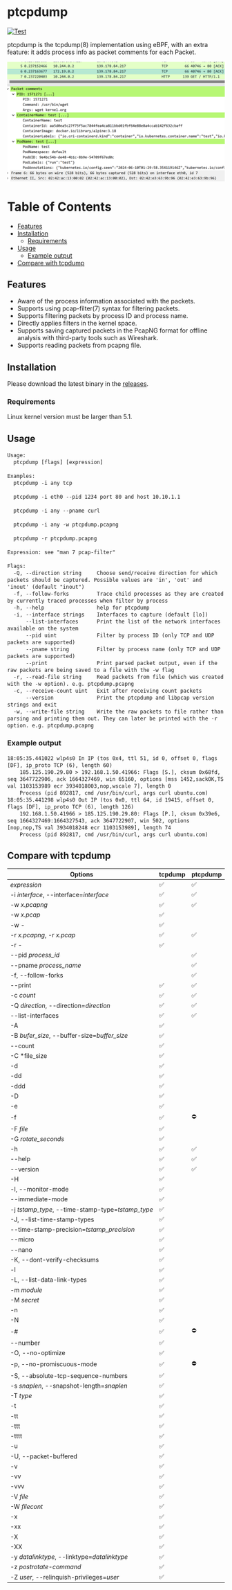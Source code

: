 # ptcpdump

[![Test](https://github.com/mozillazg/ptcpdump/actions/workflows/test.yml/badge.svg)](https://github.com/mozillazg/ptcpdump/actions/workflows/test.yml)

ptcpdump is the tcpdump(8) implementation using eBPF, with an extra feature:
it adds process info as packet comments for each Packet.

![](./docs/wireshark.png)

Table of Contents
=================

* [Features](#features)
* [Installation](#installation)
  * [Requirements](#requirements)
* [Usage](#usage)
  * [Example output](#example-output)
* [Compare with tcpdump](#compare-with-tcpdump)


## Features

* Aware of the process information associated with the packets.
* Supports using pcap-filter(7) syntax for filtering packets.
* Supports filtering packets by process ID and process name.
* Directly applies filters in the kernel space.
* Supports saving captured packets in the PcapNG format for offline analysis with third-party tools such as Wireshark.
* Supports reading packets from pcapng file.


## Installation

Please download the latest binary in the [releases](https://github.com/mozillazg/ptcpdump/releases).

### Requirements

Linux kernel version must be larger than 5.1.


## Usage

```
Usage:
  ptcpdump [flags] [expression]

Examples:
  ptcpdump -i any tcp

  ptcpdump -i eth0 --pid 1234 port 80 and host 10.10.1.1

  ptcpdump -i any --pname curl

  ptcpdump -i any -w ptcpdump.pcapng

  ptcpdump -r ptcpdump.pcapng

Expression: see "man 7 pcap-filter"

Flags:
  -Q, --direction string     Choose send/receive direction for which packets should be captured. Possible values are 'in', 'out' and 'inout' (default "inout")
  -f, --follow-forks         Trace child processes as they are created by currently traced processes when filter by process
  -h, --help                 help for ptcpdump
  -i, --interface strings    Interfaces to capture (default [lo])
      --list-interfaces      Print the list of the network interfaces available on the system
      --pid uint             Filter by process ID (only TCP and UDP packets are supported)
      --pname string         Filter by process name (only TCP and UDP packets are supported)
      --print                Print parsed packet output, even if the raw packets are being saved to a file with the -w flag
  -r, --read-file string     Read packets from file (which was created with the -w option). e.g. ptcpdump.pcapng
  -c, --receive-count uint   Exit after receiving count packets
      --version              Print the ptcpdump and libpcap version strings and exit
  -w, --write-file string    Write the raw packets to file rather than parsing and printing them out. They can later be printed with the -r option. e.g. ptcpdump.pcapng
```


### Example output

```
18:05:35.441022 wlp4s0 In IP (tos 0x4, ttl 51, id 0, offset 0, flags [DF], ip_proto TCP (6), length 60)
    185.125.190.29.80 > 192.168.1.50.41966: Flags [S.], cksum 0x68fd, seq 3647722906, ack 1664327469, win 65160, options [mss 1452,sackOK,TS val 1103153989 ecr 3934018003,nop,wscale 7], length 0
    Process (pid 892817, cmd /usr/bin/curl, args curl ubuntu.com)
18:05:35.441298 wlp4s0 Out IP (tos 0x0, ttl 64, id 19415, offset 0, flags [DF], ip_proto TCP (6), length 126)
    192.168.1.50.41966 > 185.125.190.29.80: Flags [P.], cksum 0x39e6, seq 1664327469:1664327543, ack 3647722907, win 502, options [nop,nop,TS val 3934018248 ecr 1103153989], length 74
    Process (pid 892817, cmd /usr/bin/curl, args curl ubuntu.com)
```

## Compare with tcpdump

| Options| tcpdump | ptcpdump|
|--------|--------|--------|
| *expression* | ✅  | ✅  |
| -i *interface*, --interface=*interface* | ✅ | ✅ |
| -w *x.pcapng* |  ✅ | ✅ |
| -w *x.pcap* |  ✅ | |
| -w *-* |  ✅ | |
| -r *x.pcapng*, -r *x.pcap* |  ✅ | ✅ |
| -r *-* |  ✅ | |
| --pid *process_id* | | ✅ |
| --pname *process_name* | | ✅ |
| -f, --follow-forks | | ✅ |
| --print | ✅ | ✅ |
| -c *count* | ✅ | ✅ |
| -Q *direction*, --direction=*direction* | ✅ | ✅ |
|--list-interfaces | ✅ | ✅ |
|-A | ✅ | |
| -B *bufer_size*, --buffer-size=*buffer_size* | ✅ | |
|--count | ✅ | |
| -C *file_size | ✅ | |
| -d | ✅ | |
| -dd | ✅ | |
| -ddd | ✅ | |
| -D | ✅ | |
| -e | ✅ | |
| -f | ✅ | ⛔ |
| -F *file* | ✅ | |
| -G *rotate_seconds* | ✅ | |
| -h | ✅ | ✅ |
| --help | ✅ | ✅ |
| --version | ✅ | ✅ |
| -H | ✅ | |
| -l, --monitor-mode | ✅ | |
| --immediate-mode | ✅ | |
| -j *tstamp_type*, --time-stamp-type=*tstamp_type* | ✅ | |
| -J, --list-time-stamp-types | ✅ | |
| --time-stamp-precision=*tstamp_precision* | ✅ | |
| --micro | ✅ | |
| --nano | ✅ | |
| -K, --dont-verify-checksums | ✅ | |
| -l | ✅ | |
| -L, --list-data-link-types | ✅ | |
| -m *module* | ✅ | |
| -M *secret* | ✅ | |
| -n | ✅ | |
| -N | ✅ | |
| -# | ✅ | ⛔ |
| --number | ✅ | |
| -O, --no-optimize | ✅ | |
| -p, --no-promiscuous-mode | ✅ | ⛔ |
| -S, --absolute-tcp-sequence-numbers | ✅ | |
| -s *snaplen*, --snapshot-length=*snaplen*  | ✅ | |
| -T *type* | ✅ | |
| -t | ✅ | |
| -tt | ✅ | |
| -ttt | ✅ | |
| -tttt | ✅ | |
| -u | ✅ | |
| -U, --packet-buffered | ✅ | |
| -v | ✅ | |
| -vv | ✅ | |
| -vvv | ✅ | |
| -V *file* | ✅ | |
| -W *filecont* | ✅ | |
| -x | ✅ | |
| -xx | ✅ | |
| -X | ✅ | |
| -XX | ✅ | |
| -y *datalinktype*, --linktype=*datalinktype* | ✅ | |
| -z *postrotate-command* | ✅ | |
| -Z *user*, --relinquish-privileges=*user* | ✅ | |
